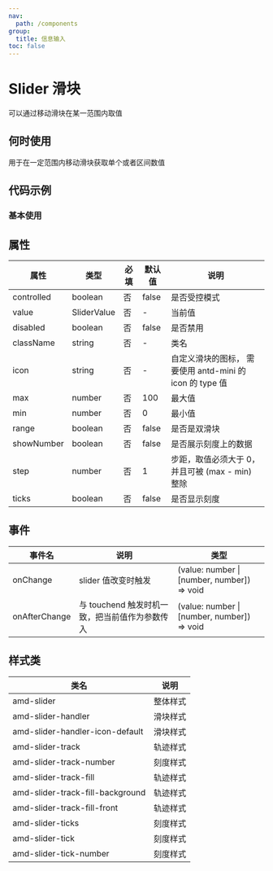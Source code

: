 ```yaml
---
nav:
  path: /components
group:
  title: 信息输入
toc: false
---
```


# Slider 滑块

可以通过移动滑块在某一范围内取值

## 何时使用
用于在一定范围内移动滑块获取单个或者区间数值

## 代码示例
### 基本使用
<code src='../../demo/pages/Slider'></code>

## 属性 

| 属性 | 类型 | 必填 | 默认值 | 说明 |
| -----|-----|-----|-----|----- |
| controlled | boolean | 否 | false | 是否受控模式 |
| value | SliderValue | 否 | - | 当前值 |
| disabled | boolean | 否 | false | 是否禁用 |
| className | string | 否 | - | 类名 |
| icon | string | 否 | - | 自定义滑块的图标， 需要使用 antd-mini 的 icon 的 type 值 |
| max | number | 否 | 100 | 最大值 |
| min | number | 否 | 0 | 最小值 |
| range | boolean | 否 | false | 是否是双滑块 |
| showNumber | boolean | 否 | false | 是否展示刻度上的数据 |
| step | number | 否 | 1 | 步距，取值必须大于 0，并且可被 (max - min) 整除 |
| ticks | boolean | 否 | false | 是否显示刻度 |

## 事件 


| 事件名 | 说明 | 类型 |
| -----|-----|----- |
| onChange | slider 值改变时触发 | (value: number &verbar; [number, number]) => void |
| onAfterChange | 与 touchend 触发时机一致，把当前值作为参数传入 | (value: number &verbar; [number, number]) => void |

## 样式类 

| 类名 | 说明 |
| -----|----- |
| amd-slider | 整体样式 |
| amd-slider-handler | 滑块样式 |
| amd-slider-handler-icon-default | 滑块样式 |
| amd-slider-track | 轨迹样式 |
| amd-slider-track-number | 刻度样式 |
| amd-slider-track-fill | 轨迹样式 |
| amd-slider-track-fill-background | 轨迹样式 |
| amd-slider-track-fill-front | 轨迹样式 |
| amd-slider-ticks | 刻度样式 |
| amd-slider-tick | 刻度样式 |
| amd-slider-tick-number | 刻度样式 |



